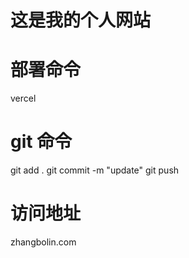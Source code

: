 # 这是我的个人网站

# 部署命令
vercel

# git 命令
git add .
git commit -m "update"
git push

# 访问地址
zhangbolin.com

